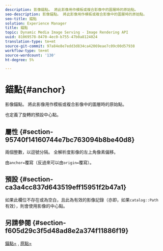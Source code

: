 ```yaml
---
description: 影像錨點。 將此影像用作模板或複合影像中的圖層時的原始點。
seo-description: 影像錨點。 將此影像用作模板或複合影像中的圖層時的原始點。
seo-title: 錨點
solution: Experience Manager
title: 錨點
topic: Dynamic Media Image Serving - Image Rendering API
uuid: 81069578-8470-4ec0-b755-47b0a8124024
translation-type: tm+mt
source-git-commit: 97a84e8e7edd3d834ca42069eae7c09c00d57938
workflow-type: tm+mt
source-wordcount: '130'
ht-degree: 5%

---
```



# 錨點{#anchor}

影像錨點。 將此影像用作模板或複合影像中的圖層時的原始點。

也定義了旋轉的預設中心點。

## 屬性 {#section-95740f14160744e7bc763094b8be40d8}

兩個整數，以逗號分隔。 全解析度影像的左上角像素偏移。

由`anchor=`覆寫（反過來可以由`origin=`覆寫）。

## 預設 {#section-ca3a4cc837d643519eff15951f2b47a1}

如果此欄位不存在或為空白，且此為有效的影像記錄（亦即，如果`catalog::Path`有效），則會使用影像的中心點。

## 另請參閱 {#section-f605d29c3f5d48ad8e2a374f11886f19}

[錨點=](/help/aem-is-ir-api/is-api/http-ref/image-serving-api-ref/c-http-protocol-reference/c-command-reference/r-anchor.md) , [原點=](/help/aem-is-ir-api/is-api/http-ref/image-serving-api-ref/c-http-protocol-reference/c-command-reference/r-origin.md)
